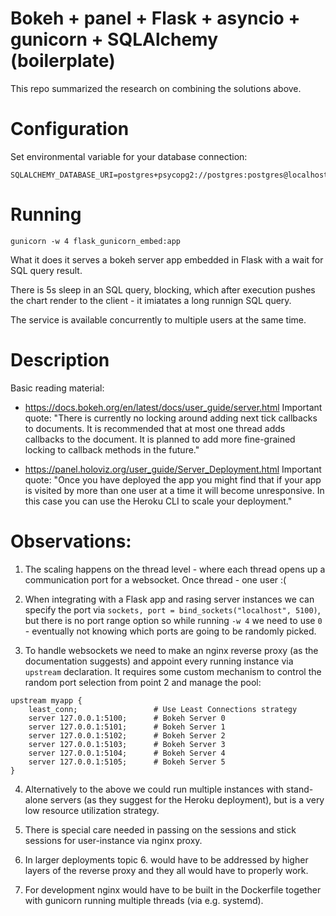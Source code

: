 # Bokeh + panel + Flask + asyncio + gunicorn + SQLAlchemy (boilerplate)

This repo summarized the research on combining the solutions above.


# Configuration

Set environmental variable for your database connection:

```
SQLALCHEMY_DATABASE_URI=postgres+psycopg2://postgres:postgres@localhost:5432/bokehfun
```


# Running

`gunicorn -w 4 flask_gunicorn_embed:app`

What it does it serves a bokeh server app embedded in Flask with a wait for SQL query result.

There is 5s sleep in an SQL query, blocking, which after execution pushes the chart render to the client - it imiatates a long runnign SQL query.

The service is available concurrently to multiple users at the same time.



# Description

Basic reading material:

- https://docs.bokeh.org/en/latest/docs/user_guide/server.html
    Important quote: "There is currently no locking around adding next tick callbacks to documents. It is recommended that at most one thread adds callbacks to the document. It is planned to add more fine-grained locking to callback methods in the future."

- https://panel.holoviz.org/user_guide/Server_Deployment.html
    Important quote: "Once you have deployed the app you might find that if your app is visited by more than one user at a time it will become unresponsive. In this case you can use the Heroku CLI to scale your deployment."


# Observations:

1. The scaling happens on the thread level - where each thread opens up a communication port for a websocket. Once thread - one user :(

2. When integrating with a Flask app and rasing server instances we can specify the port via `sockets, port = bind_sockets("localhost", 5100)`, but there is no port range option so while running `-w 4` we need to use `0` - eventually not knowing which ports are going to be randomly picked.

3. To handle websockets we need to make an nginx reverse proxy (as the documentation suggests) and appoint every running instance via `upstream` declaration. It requires some custom mechanism to control the random port selection from point 2 and manage the pool:

```
upstream myapp {
    least_conn;                 # Use Least Connections strategy
    server 127.0.0.1:5100;      # Bokeh Server 0
    server 127.0.0.1:5101;      # Bokeh Server 1
    server 127.0.0.1:5102;      # Bokeh Server 2
    server 127.0.0.1:5103;      # Bokeh Server 3
    server 127.0.0.1:5104;      # Bokeh Server 4
    server 127.0.0.1:5105;      # Bokeh Server 5
}
```

4. Alternatively to the above we could run multiple instances with stand-alone servers (as they suggest for the Heroku deployment), but is a very low resource utilization strategy.

6. There is special care needed in passing on the sessions and stick sessions for user-instance via nginx proxy.

7. In larger deployments topic 6. would have to be addressed by higher layers of the reverse proxy and they all would have to properly work.

8. For development nginx would have to be built in the Dockerfile together with gunicorn running multiple threads (via e.g. systemd).
